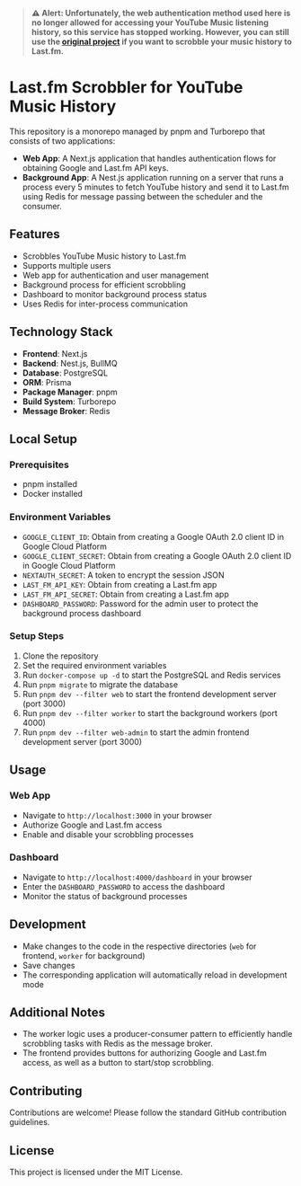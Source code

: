 > **⚠️ Alert: Unfortunately, the web authentication method used here is no longer allowed for accessing your YouTube Music listening history, so this service has stopped working. However, you can still use the [original project]([https://github.com/luisignaciocc/ytmusic-scrobbler-web](https://github.com/luisignaciocc/youtube-music-scrobbler)) if you want to scrobble your music history to Last.fm.**

# Last.fm Scrobbler for YouTube Music History

This repository is a monorepo managed by pnpm and Turborepo that consists of two applications:

- **Web App**: A Next.js application that handles authentication flows for obtaining Google and Last.fm API keys.
- **Background App**: A Nest.js application running on a server that runs a process every 5 minutes to fetch YouTube history and send it to Last.fm using Redis for message passing between the scheduler and the consumer.

## Features

- Scrobbles YouTube Music history to Last.fm
- Supports multiple users
- Web app for authentication and user management
- Background process for efficient scrobbling
- Dashboard to monitor background process status
- Uses Redis for inter-process communication

## Technology Stack

- **Frontend**: Next.js
- **Backend**: Nest.js, BullMQ
- **Database**: PostgreSQL
- **ORM**: Prisma
- **Package Manager**: pnpm
- **Build System**: Turborepo
- **Message Broker**: Redis

## Local Setup

### Prerequisites

- pnpm installed
- Docker installed

### Environment Variables

- `GOOGLE_CLIENT_ID`: Obtain from creating a Google OAuth 2.0 client ID in Google Cloud Platform
- `GOOGLE_CLIENT_SECRET`: Obtain from creating a Google OAuth 2.0 client ID in Google Cloud Platform
- `NEXTAUTH_SECRET`: A token to encrypt the session JSON
- `LAST_FM_API_KEY`: Obtain from creating a Last.fm app
- `LAST_FM_API_SECRET`: Obtain from creating a Last.fm app
- `DASHBOARD_PASSWORD`: Password for the admin user to protect the background process dashboard

### Setup Steps

1. Clone the repository
2. Set the required environment variables
3. Run `docker-compose up -d` to start the PostgreSQL and Redis services
4. Run `pnpm migrate` to migrate the database
5. Run `pnpm dev --filter web` to start the frontend development server (port 3000)
6. Run `pnpm dev --filter worker` to start the background workers (port 4000)
7. Run `pnpm dev --filter web-admin` to start the admin frontend development server (port 3000)

## Usage

### Web App

- Navigate to `http://localhost:3000` in your browser
- Authorize Google and Last.fm access
- Enable and disable your scrobbling processes

### Dashboard

- Navigate to `http://localhost:4000/dashboard` in your browser
- Enter the `DASHBOARD_PASSWORD` to access the dashboard
- Monitor the status of background processes

## Development

- Make changes to the code in the respective directories (`web` for frontend, `worker` for background)
- Save changes
- The corresponding application will automatically reload in development mode

## Additional Notes

- The worker logic uses a producer-consumer pattern to efficiently handle scrobbling tasks with Redis as the message broker.
- The frontend provides buttons for authorizing Google and Last.fm access, as well as a button to start/stop scrobbling.

## Contributing

Contributions are welcome! Please follow the standard GitHub contribution guidelines.

## License

This project is licensed under the MIT License.
